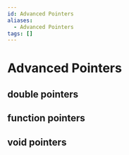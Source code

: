 ```yaml
---
id: Advanced Pointers
aliases:
  - Advanced Pointers
tags: []
---
```


# Advanced Pointers

## double pointers
## function pointers
## void pointers

